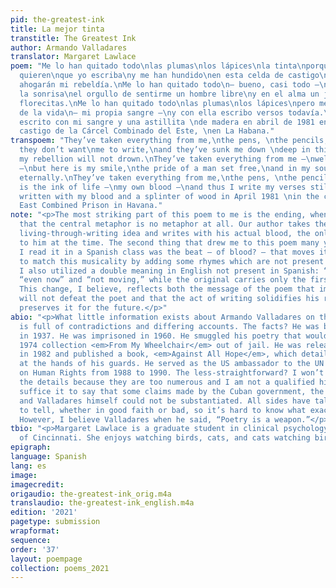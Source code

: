 ```yaml
---
pid: the-greatest-ink
title: La mejor tinta
transtitle: The Greatest Ink
author: Armando Valladares
translator: Margaret Lawlace
poem: "Me lo han quitado todo\nlas plumas\nlos lápices\nla tinta\nporque ellos no
  quieren\nque yo escriba\ny me han hundido\nen esta celda de castigo\npero ni así
  ahogarán mi rebeldía.\nMe lo han quitado todo\n— bueno, casi todo —\nporque me queda
  la sonrisa\nel orgullo de sentirme un hombre libre\ny en el alma un jardín\nde eterna
  florecitas.\nMe lo han quitado todo\nlas plumas\nlos lápices\npero me queda la tinta
  de la vida\n— mi propia sangre —\ny con ella escribo versos todavía.\n\n*Original
  escrito con mi sangre y una astillita \nde madera en abril de 1981 en las celdas\nde
  castigo de la Cárcel Combinado del Este, \nen La Habana."
transpoem: "They’ve taken everything from me,\nthe pens, \nthe pencils, \nthe ink,\nbecause
  they don’t want\nme to write,\nand they’ve sunk me down \ndeep in this cell,\nbut
  my rebellion will not drown.\nThey’ve taken everything from me —\nwell, almost everything
  —\nbut here is my smile,\nthe pride of a man set free,\nand in my soul a garden,\nflowering
  eternally.\nThey’ve taken everything from me,\nthe pens, \nthe pencils,\nbut here
  is the ink of life —\nmy own blood —\nand thus I write my verses still.\n\n*Original
  written with my blood and a splinter of wood in April 1981 \nin the cells of the
  East Combined Prison in Havana."
note: "<p>The most striking part of this poem to me is the ending, when we find out
  that the central metaphor is no metaphor at all. Our author takes the well-used
  living-through-writing idea and writes with his actual blood, the only means available
  to him at the time. The second thing that drew me to this poem many years ago when
  I read it in a Spanish class was the beat — of blood? — that moves it along. I attempted
  to match this musicality by adding some rhymes which are not present in the original.
  I also utilized a double meaning in English not present in Spanish: “still” as both
  “even now” and “not moving,” while the original carries only the first connotation.
  This change, I believe, reflects both the message of the poem that imprisonment
  will not defeat the poet and that the act of writing solidifies his resolve and
  preserves it for the future.</p>"
abio: "<p>What little information exists about Armando Valladares on the internet
  is full of contradictions and differing accounts. The facts? He was born in Cuba
  in 1937. He was imprisoned in 1960. He smuggled his poetry that would become the
  1974 collection <em>From My Wheelchair</em> out of jail. He was released from prison
  in 1982 and published a book, <em>Against All Hope</em>, which detailed torture
  at the hands of his guards. He served as the US ambassador to the UN Commission
  on Human Rights from 1988 to 1990. The less-straightforward? I won’t comment on
  the details because they are too numerous and I am not a qualified historian, but
  suffice it to say that some claims made by the Cuban government, the U.S. government,
  and Valladares himself could not be substantiated. All sides have tales they wish
  to tell, whether in good faith or bad, so it’s hard to know what exactly to believe.
  However, I believe Valladares when he said, “Poetry is a weapon.”</p>"
tbio: "<p>Margaret Lawlace is a graduate student in clinical psychology at the University
  of Cincinnati. She enjoys watching birds, cats, and cats watching birds.</p>"
epigraph: 
language: Spanish
lang: es
image: 
imagecredit: 
origaudio: the-greatest-ink_orig.m4a
translaudio: the-greatest-ink_english.m4a
edition: '2021'
pagetype: submission
wrapformat: 
sequence: 
order: '37'
layout: poempage
collection: poems_2021
---
```

